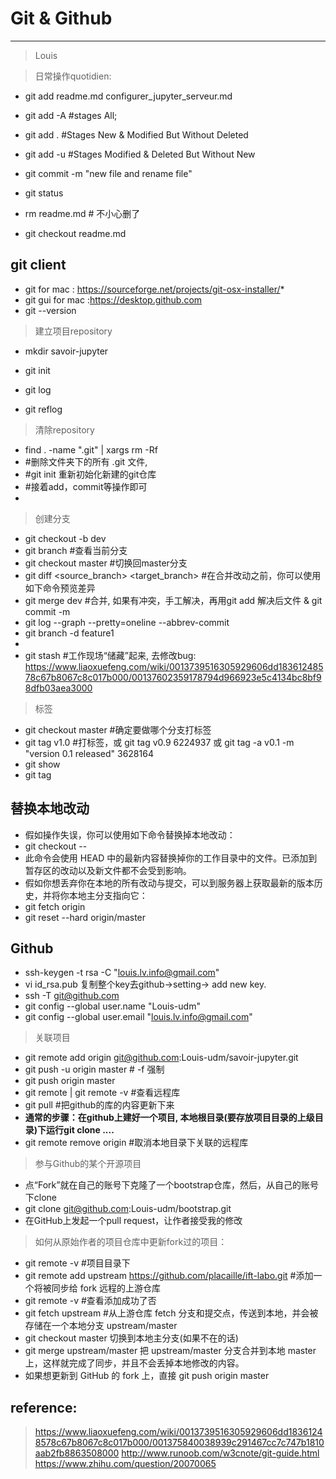 # Git & Github
***
> Louis


> 日常操作quotidien:

* git add readme.md configurer_jupyter_serveur.md
* git add -A #stages All;
* git add . #Stages New & Modified But Without Deleted
* git add -u #Stages Modified & Deleted But Without New
* git commit -m "new file and rename file"
* git status

* rm readme.md # 不小心删了
* git checkout readme.md


## git client
* git for mac : https://sourceforge.net/projects/git-osx-installer/* 
* git gui for mac :https://desktop.github.com
* git --version

> 建立项目repository

* mkdir savoir-jupyter
* git init

* git log
* git reflog

> 清除repository

* find . -name ".git" | xargs rm -Rf 
* #删除文件夹下的所有 .git 文件, 
* #git init 重新初始化新建的git仓库
* #接着add，commit等操作即可
* 

> 创建分支
* git checkout -b dev
* git branch #查看当前分支
* git checkout master #切换回master分支
* git diff <source_branch> <target_branch> #在合并改动之前，你可以使用如下命令预览差异
* git merge dev #合并, 如果有冲突，手工解决，再用git add 解决后文件 & git commit -m
* git log --graph --pretty=oneline --abbrev-commit
* git branch -d feature1
* 
* git stash #工作现场“储藏”起来, 去修改bug: https://www.liaoxuefeng.com/wiki/0013739516305929606dd18361248578c67b8067c8c017b000/00137602359178794d966923e5c4134bc8bf98dfb03aea3000

> 标签
* git checkout master #确定要做哪个分支打标签
* git tag v1.0 #打标签，或 git tag v0.9 6224937 或 git tag -a v0.1 -m "version 0.1 released" 3628164
* git show <tagname>
* git tag

## 替换本地改动
* 假如操作失误，你可以使用如下命令替换掉本地改动：
* git checkout -- <filename>
* 此命令会使用 HEAD 中的最新内容替换掉你的工作目录中的文件。已添加到暂存区的改动以及新文件都不会受到影响。
* 假如你想丢弃你在本地的所有改动与提交，可以到服务器上获取最新的版本历史，并将你本地主分支指向它：
* git fetch origin
* git reset --hard origin/master

## Github

* ssh-keygen -t rsa -C "louis.lv.info@gmail.com"
* vi id_rsa.pub 复制整个key去github->setting-> add new key.
* ssh -T git@github.com
* git config --global user.name "Louis-udm"
* git config --global user.email "louis.lv.info@gmail.com"
> 关联项目
* git remote add origin git@github.com:Louis-udm/savoir-jupyter.git
* git push -u origin master # -f 强制
* git push origin master
* git remote | git remote -v #查看远程库
* git pull #把github的库的内容更新下来
* <b>通常的步骤：在github上建好一个项目, 本地根目录(要存放项目目录的上级目录)下运行git clone ....</b>
* git remote remove origin #取消本地目录下关联的远程库


> 参与Github的某个开源项目
* 点“Fork”就在自己的账号下克隆了一个bootstrap仓库，然后，从自己的账号下clone
* git clone git@github.com:Louis-udm/bootstrap.git
* 在GitHub上发起一个pull request，让作者接受我的修改

> 如何从原始作者的项目仓库中更新fork过的项目：

* git remote -v #项目目录下
* git remote add upstream https://github.com/placaille/ift-labo.git   #添加一个将被同步给 fork 远程的上游仓库
* git remote -v #查看添加成功了否
* git fetch upstream #从上游仓库 fetch 分支和提交点，传送到本地，并会被存储在一个本地分支 upstream/master 
* git checkout master 切换到本地主分支(如果不在的话) 
* git merge upstream/master 把 upstream/master 分支合并到本地 master 上，这样就完成了同步，并且不会丢掉本地修改的内容。
* 如果想更新到 GitHub 的 fork 上，直接 git push origin master

## reference:
> https://www.liaoxuefeng.com/wiki/0013739516305929606dd18361248578c67b8067c8c017b000/001375840038939c291467cc7c747b1810aab2fb8863508000
> http://www.runoob.com/w3cnote/git-guide.html
> https://www.zhihu.com/question/20070065

